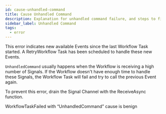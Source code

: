 ```yaml
---
id: cause-unhandled-command
title: Cause Unhandled Command
description: Explanation for unhandled command failure, and steps to fix it.
sidebar_label: Unhandled Command
tags:
  - error
---
```


This error indicates new available Events since the last Workflow Task started.
A RetryWorkflow Task has been scheduled to handle these new Events.

`UnhandledCommand` usually happens when the Workflow is receiving a high number of Signals.
If the Workflow doesn't have enough time to handle these Signals, the Workflow Task will fail and try to call the previous Event again.

To prevent this error, drain the Signal Channel with the ReceiveAsync function.

WorkflowTaskFailed with “UnhandledCommand” cause is benign

<!-- "if an event (like signal, activity completion, child workflow completion) is received while workflow task that decides to close workflow (or calls continue as new) is executing then the workflow task result is ignored (by returning “Unhandled Command”) and the task is retried to give the workflow chance to process the new event. It works like a transactional memory that is rolled back to the state before the signal was received." And"Any event that was added to the history while the workflow task that decided to close workflow was running." > cases for unhandled command. -->
